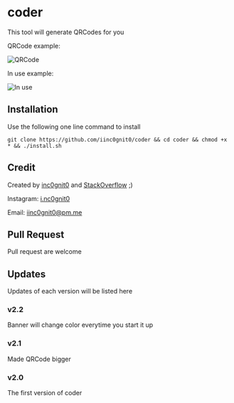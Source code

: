 # coder

This tool will generate QRCodes for you

QRCode example:

![QRCode](https://github.com/iinc0gnit0/coder/blob/master/inc0gnit0.png)

In use example:

![In use](https://github.com/iinc0gnit0/coder/blob/master/example.png)

## Installation

Use the following one line command to install

`git clone https://github.com/iinc0gnit0/coder && cd coder && chmod +x * && ./install.sh`

## Credit

Created by [inc0gnit0](https://github.com/iinc0gnit0) and [StackOverflow](https://stackoverflow.com) ;)

Instagram: [i.nc0gnit0](https://instagram.com/i.nc0gnit0)

Email: iinc0gnit0@pm.me

## Pull Request

Pull request are welcome

## Updates

Updates of each version will be listed here

### v2.2

Banner will change color everytime you start it up

### v2.1

Made QRCode bigger

### v2.0

The first version of coder
